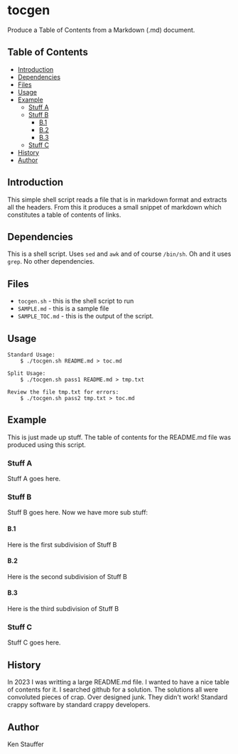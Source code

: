 # tocgen
Produce a Table of Contents from a Markdown (.md) document.

## Table of Contents
  + [Introduction](#introduction)
  + [Dependencies](#dependencies)
  + [Files](#files)
  + [Usage](#usage)
  + [Example](#example)
    + [Stuff A](#stuff-a)
    + [Stuff B](#stuff-b)
      + [B.1](#b1)
      + [B.2](#b2)
      + [B.3](#b3)
    + [Stuff C](#stuff-c)
  + [History](#history)
  + [Author](#author)

## Introduction
This simple shell script reads a file that is in markdown format
and extracts all the headers. From this it produces a small
snippet of markdown which constitutes a table of contents of links.

## Dependencies
This is a shell script. Uses `sed` and `awk` and of course `/bin/sh`.
Oh and it uses `grep`. No other dependencies.

## Files
+ `tocgen.sh` - this is the shell script to run
+ `SAMPLE.md` - this is a sample file
+ `SAMPLE_TOC.md` - this is the output of the script.

## Usage
```
Standard Usage:
	$ ./tocgen.sh README.md > toc.md

Split Usage:
	$ ./tocgen.sh pass1 README.md > tmp.txt

Review the file tmp.txt for errors:
	$ ./tocgen.sh pass2 tmp.txt > toc.md

```

## Example
This is just made up stuff. The table of
contents for the README.md file was produced using
this script.

### Stuff A
Stuff A goes here.

### Stuff B
Stuff B goes here.
Now we have more sub stuff:

#### B.1
Here is the first subdivision of Stuff B

#### B.2
Here is the second subdivision of Stuff B

#### B.3
Here is the third subdivision of Stuff B

### Stuff C
Stuff C goes here.

## History
In 2023 I was writting a large README.md file. I wanted to
have a nice table of contents for it. I searched github for a solution.
The solutions all were convoluted pieces of crap. Over designed junk.
They didn't work! Standard crappy software by standard crappy developers.

## Author
Ken Stauffer
